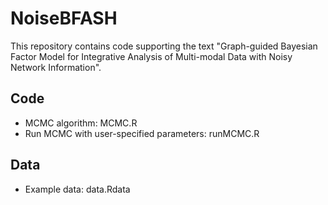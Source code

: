 # NoiseBFASH
This repository contains code supporting the text "Graph-guided Bayesian Factor Model for Integrative Analysis of Multi-modal Data with Noisy Network Information".

 

## Code

* MCMC algorithm: MCMC.R
* Run MCMC with user-specified parameters: runMCMC.R



## Data

* Example data: data.Rdata
